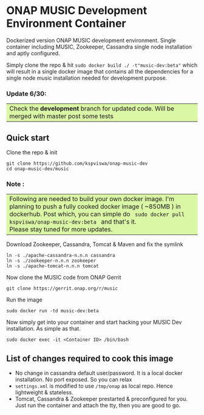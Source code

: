 # ONAP MUSIC Development Environment Container
Dockerized version ONAP MUSIC development environment. Single container including MUSIC, Zookeeper, Cassandra single node installation and aptly configured.

Simply clone the repo & hit `sudo docker build ./ -t"music-dev:beta"` which will result in a single docker image that contains all the dependencies for a single node music installation needed for development purpose.

### Update 6/30:
<table> <tr><td bgcolor=#DAF7A6>
  Check the <b>development</b> branch for updated code. Will be merged with master post some tests
  </td></tr></table>

## Quick start

Clone the repo & init

```
git clone https://github.com/kspviswa/onap-music-dev
cd onap-music-dev/music
```

### Note :
<table> <tr><td bgcolor=#DAF7A6>
Following are needed to build your own docker image. I'm planning to push a fully cooked docker image ( ~850MB ) in dockerhub. Post which, you can simple do <code> sudo docker pull kspviswa/onap-music-dev:beta </code> and that's it. <br> Please stay tuned for more updates.
  </td></tr></table>

Download Zookeeper, Cassandra, Tomcat & Maven and fix the symlink

```
ln -s ./apache-cassandra-n.n.n cassandra
ln -s ./zookeeper-n.n.n zookeeper
ln -s ./apache-tomcat-n.n.n tomcat
```

Now clone the MUSIC code from ONAP Gerrit

```
git clone https://gerrit.onap.org/r/music
```

Run the image

```
sudo docker run -td music-dev:beta
```

Now simply get into your container and start hacking your MUSIC Dev installation. As simple as that.

```
sudo docker exec -it <Container ID> /bin/bash
```

## List of changes required to cook this image
* No change in cassandra default user/password. It is a local docker installation. No port exposed. So you can relax
* `settings.xml` is modified to use `/tmp/onap` as local repo. Hence lightweight & stateless.
* Tomcat, Cassandra & Zookeeper prestarted & preconfigured for you. Just run the container and attach the tty, then you are good to go.
